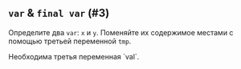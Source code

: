 ## `var` & `final var` (#3)

Определите два `var`: `x` и `y`. Поменяйте их содержимое местами с помощью третьей переменной `tmp`.

<div class="hint">
Необходима третья переменная `val`.
</div>